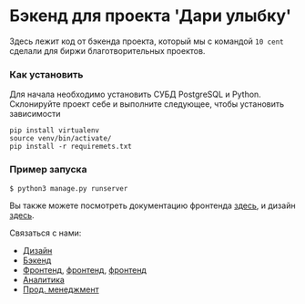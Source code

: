 # Бэкенд для проекта 'Дари улыбку'

Здесь лежит код от бэкенда проекта, который мы с командой `10 cent` сделали для биржи благотворительных проектов.

### Как установить

Для начала необходимо установить СУБД PostgreSQL и Python. Склонируйте проект себе и выполните следующее, чтобы установить зависимости
```
pip install virtualenv
source venv/bin/activate/
pip install -r requiremets.txt
```

### Пример запуска

``
$ python3 manage.py runserver
``

Вы также можете посмотреть документацию фронтенда [здесь](https://github.com/SiranWeb/charity-boost ), и дизайн [здесь](https://www.figma.com/file/NippVEZprElGQQQxa3CeQi/Charity-boost?node-id=0%3A1).

Связаться с нами:
- [Дизайн](https://vk.com/familiar.scenery)
- [Бэкенд](https://t.me/sfrvn)
- [Фронтенд](https://www.linkedin.com/in/kirillg-web), [фронтенд](https://t.me/jertsaprrr), [фронтенд](https://t.me/HackJet)
- [Аналитика](https://t.me/peretoken)
- [Прод. менеджмент](https://www.facebook.com/grigorii.solokhin)
